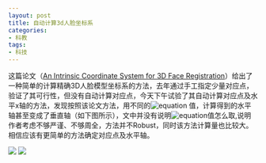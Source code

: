 ```yaml
---
layout: post
title: 自动计算3d人脸坐标系
categories:
- 科教
tags:
- 科技
---
```

  这篇论文（[An Intrinsic Coordinate System for 3D Face Registration](http://kahlan.eps.surrey.ac.uk/pobi/Koppen-ICPR-2012.pdf)）给出了一种简单的计算精确3D人脸模型坐标系的方法，<!--more-->去年通过手工指定少量对应点，验证了其可行性，但没有自动计算对应点，今天下午试验了其自动计算对应点及水平x轴的方法，发现按照该论文方法，用不同的![equation](http://latex.codecogs.com/gif.latex?\alpha )
  值，计算得到的水平轴甚至变成了垂直轴（如下图所示），文中并没有说明![equation](http://latex.codecogs.com/gif.latex?\alpha )值怎么取,说明作者考虑不够严谨、不够周全，方法并不Robust，同时该方法计算量也比较大。相信应该有更简单的方法确定对应点及水平轴。
  
  ![](http://blog.hwdong.com/images/z_axis.jpg)
  ![](http://blog.hwdong.com/images/z_axis_2.jpg)

